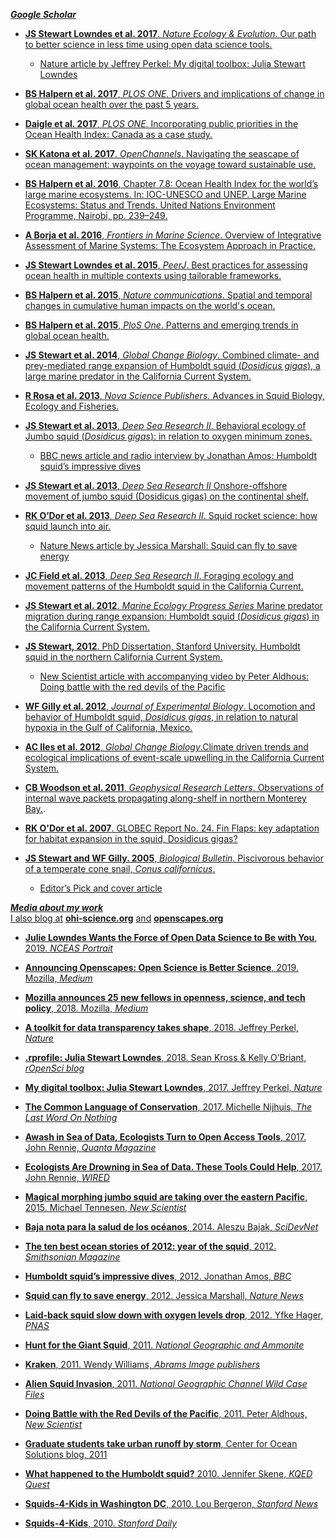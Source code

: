 [***Google Scholar***](https://scholar.google.com/citations?user=qr9gICIAAAAJ&hl=en&authuser=1)

- [**JS Stewart Lowndes et al. 2017**. *Nature Ecology & Evolution*. Our path to better science in less time using open data science tools.](https://www.nature.com/articles/s41559-017-0160)

    - [Nature article by Jeffrey Perkel: My digital toolbox: Julia Stewart Lowndes](http://blogs.nature.com/naturejobs/2017/05/23/techblog-julia-stewart-lowndes/)

- [**BS Halpern et al. 2017**, *PLOS ONE*. Drivers and implications of change in global ocean health over the past 5 years.](http://journals.plos.org/plosone/article?id=10.1371/journal.pone.0178267) 

- [**Daigle et al. 2017**, *PLOS ONE*. Incorporating public priorities in the Ocean Health Index: Canada as a case study.](http://journals.plos.org/plosone/article?id=10.1371/journal.pone.0178044) 
    
- [**SK Katona et al. 2017**. *OpenChannels*. Navigating the seascape of ocean management: waypoints on the voyage toward sustainable use.](https://www.openchannels.org/literature/16817)

- [**BS Halpern et al. 2016**, Chapter 7.8: Ocean Health Index for the world’s large marine ecosystems. In: IOC-UNESCO and UNEP. Large Marine Ecosystems: Status and Trends. United Nations Environment Programme, Nairobi, pp. 239–249.](http://www.geftwap.org/publications/lmes-technical-report/view)

- [**A Borja et al. 2016**, *Frontiers in Marine Science*. Overview of Integrative Assessment of Marine Systems: The Ecosystem Approach in Practice.](http://dx.doi.org/10.3389/fmars.2016.00020)

- [**JS Stewart Lowndes et al. 2015**, *PeerJ*. Best practices for assessing ocean health in multiple contexts using tailorable frameworks.](https://doi.org/10.7717/peerj.1503)

- [**BS Halpern et al. 2015**, *Nature communications*. Spatial and temporal changes in cumulative human impacts on the world's ocean.](http://www.nature.com/ncomms/2015/150714/ncomms8615/full/ncomms8615.html?message-global=remove&WT.ec_id=NCOMMS-20150715&spMailingID=49102925&spUserID=ODkwMTM2NjQyNgS2&spJobID=721894001&spReportId=NzIxODk0MDAxS0)

- [**BS Halpern et al. 2015**, *PloS One*. Patterns and emerging trends in global ocean health.](http://journals.plos.org/plosone/article?id=10.1371/journal.pone.0117863) 

- [**JS Stewart et al. 2014**, *Global Change Biology*. Combined climate- and prey-mediated range expansion of Humboldt squid (*Dosidicus gigas*), a large marine predator in the California Current System.](http://onlinelibrary.wiley.com/doi/10.1111/gcb.12502/abstract) 

- [**R Rosa et al. 2013**, *Nova Science Publishers.* Advances in Squid Biology, Ecology and Fisheries.](https://books.google.com/books?id=ybKknQEACAAJ&dq=Advances+in+Squid+Biology,+Ecology+and+Fisheries+Nova+publishers&hl=en&sa=X&ved=0ahUKEwjCjc2VofPLAhXCsIMKHTN7CKYQ6AEIHTAA)

- [**JS Stewart et al. 2013**, *Deep Sea Research II*. Behavioral ecology of Jumbo squid (*Dosidicus gigas*): in relation to oxygen minimum zones.](http://www.sciencedirect.com/science/article/pii/S0967064512000860) 

    - [BBC news article and radio interview by Jonathan Amos: Humboldt squid’s impressive dives](http://www.bbc.com/news/science-environment-17117200)

- [**JS Stewart et al. 2013**, *Deep Sea Research II* Onshore-offshore movement of jumbo squid (Dosidicus gigas) on the continental shelf.](http://www.sciencedirect.com/science/article/pii/S0967064512001592) 

- [**RK O’Dor et al. 2013**, *Deep Sea Research II*. Squid rocket science: how squid launch into air.](http://www.sciencedirect.com/science/article/pii/S0967064512000884)

    - [Nature News article by Jessica Marshall: Squid can fly to save energy](http://www.nature.com/news/squid-can-fly-to-save-energy-1.10060)

- [**JC Field et al. 2013**, *Deep Sea Research II*. Foraging ecology and movement patterns of the Humboldt squid in the California Current.](http://www.sciencedirect.com/science/article/pii/S0967064512001713)

- [**JS Stewart et al. 2012**. *Marine Ecology Progress Series* Marine predator migration during range expansion: Humboldt squid (*Dosidicus gigas*) in the California Current System.](http://www.int-res.com/abstracts/meps/v471/p135-150/)

- [**JS Stewart, 2012**. PhD Dissertation, Stanford University. Humboldt squid in the northern California Current System.](https://purl.stanford.edu/pb685tk3754) 

    - [New Scientist article with accompanying video by Peter Aldhous: Doing battle with the red devils of the Pacific](http://www.sciencedirect.com/science/article/pii/S0262407910600243)
    
- [**WF Gilly et al. 2012**, *Journal of Experimental Biology*. Locomotion and behavior of Humboldt squid, *Dosidicus gigas*, in relation to natural hypoxia in the Gulf of California, Mexico.](http://jeb.biologists.org/content/215/18/3175.short)

- [**AC Iles et al. 2012**, *Global Change Biology*.Climate driven trends and ecological implications of event-scale upwelling in the California Current System.](http://onlinelibrary.wiley.com/doi/10.1111/j.1365-2486.2011.02567.x/abstract;jsessionid=5A5A881CBF90CDB4245F3C08AE441DD6.f03t03?deniedAccessCustomisedMessage=&userIsAuthenticated=false)

- [**CB Woodson et al. 2011**, *Geophysical Research Letters*. Observations of internal wave packets propagating along-shelf in northern Monterey Bay.](http://onlinelibrary.wiley.com/doi/10.1029/2010GL045453/abstract?deniedAccessCustomisedMessage=&userIsAuthenticated=false).

- [**RK O'Dor et al. 2007**. GLOBEC Report No. 24. Fin Flaps: key adaptation for habitat expansion in the squid, Dosidicus gigas?](http://www.globec.org/index.php?act=downloads&view=item&did=80)

- [**JS Stewart and WF Gilly. 2005**, *Biological Bulletin*. Piscivorous behavior of a temperate cone snail, *Conus californicus*.](http://www.biolbull.org/content/209/2/146.short)

    - [Editor’s Pick and cover article](http://www.biolbull.org/content/209/2.cover-expansion)


[***Media about my work***]()  
[I also blog at]() [**ohi-science.org**](http://ohi-science.org) [and]() [**openscapes.org**](https://openscapes.org)

- [**Julie Lowndes Wants the Force of Open Data Science to Be with You**, 2019. *NCEAS Portrait*](https://www.nceas.ucsb.edu/news/nceas-portrait-julie-lowndes)

- [**Announcing Openscapes: Open Science is Better Science**, 2019. Mozilla, *Medium*](https://medium.com/read-write-participate/announcing-openscapes-open-science-is-better-science-debe520d3de5)

- [**Mozilla announces 25 new fellows in openness, science, and tech policy**, 2018. Mozilla, *Medium*](https://blog.mozilla.org/blog/2018/08/21/mozilla-announces-25-new-fellows-in-openness-science-and-tech-policy/)

- [**A toolkit for data transparency takes shape**, 2018. Jeffrey Perkel, *Nature*](https://www.nature.com/articles/d41586-018-05990-5)

- [**.rprofile: Julia Stewart Lowndes**, 2018. Sean Kross & Kelly O’Briant, *rOpenSci blog*](https://ropensci.org/blog/2018/02/09/rprofile-julia-stewart-lowndes/)

- [**My digital toolbox: Julia Stewart Lowndes**, 2017. Jeffrey Perkel, *Nature* ](http://blogs.nature.com/naturejobs/2017/05/23/techblog-julia-stewart-lowndes/)  

- [**The Common Language of Conservation**, 2017. Michelle Nijhuis, *The Last Word On Nothing*](http://www.lastwordonnothing.com/2017/05/24/the-common-language-of-conservation/)

- [**Awash in Sea of Data, Ecologists Turn to Open Access Tools**, 2017. John Rennie, *Quanta Magazine*](https://www.quantamagazine.org/awash-in-sea-of-data-ecologists-turn-to-open-access-tools-20170524/)

- [**Ecologists Are Drowning in Sea of Data. These Tools Could Help**, 2017. John Rennie, *WIRED*](https://www.wired.com/2017/05/ecologists-drowning-sea-data-open-access-tools-help)

- [**Magical morphing jumbo squid are taking over the eastern Pacific**, 2015. Michael Tennesen, *New Scientist*](https://www.newscientist.com/article/mg22730380-600-magical-morphing-jumbo-squid-are-taking-over-the-eastern-pacific/?utm_source=NSNS&utm_medium=SOC&utm_campaign=hoot&cmpid=SOC%7CNSNS%7C2015-GLOBAL-hoot) 

- [**Baja nota para la salud de los océanos**, 2014. Aleszu Bajak, *SciDevNet*](http://www.scidev.net/america-latina/conservacion/noticias/baja-nota-para-la-salud-de-los-oceanos.html)

- [**The ten best ocean stories of 2012: year of the squid**, 2012. *Smithsonian Magazine* ](http://www.smithsonianmag.com/ist/?next=/science/2012/12/the-ten-best-ocean-stories-of-2012)

- [**Humboldt squid’s impressive dives**, 2012. Jonathan Amos, *BBC*](http://www.bbc.com/news/science-environment-17117200)

- [**Squid can fly to save energy**, 2012. Jessica Marshall, *Nature News*](http://www.nature.com/news/squid-can-fly-to-save-energy-1.10060) 

- [**Laid-back squid slow down with oxygen levels drop**, 2012. Yfke Hager, *PNAS*](http://jeb.biologists.org/content/215/18/ii) 

- [**Hunt for the Giant Squid**, 2011. *National Geographic and Ammonite*](http://www.ammonite.co.uk/news/hunt-for-the-giant-squid/)

- [**Kraken**, 2011. Wendy Williams, *Abrams Image publishers*](http://www.abramsbooks.com/product/kraken_9780810984653/) 

- [**Alien Squid Invasion**, 2011. *National Geographic Channel Wild Case Files*](http://natgeotv.com/za/wild-case-files/videos/cannibal-squid-invasion) 

- [**Doing Battle with the Red Devils of the Pacific**, 2011. Peter Aldhous, *New Scientist*](http://www.sciencedirect.com/science/article/pii/S0262407910600243) 

- [**Graduate students take urban runoff by storm**, Center for Ocean Solutions blog, 2011]()

- [**What happened to the Humboldt squid?** 2010. Jennifer Skene, *KQED Quest*](http://ww2.kqed.org/quest/2010/08/09/what-happened-to-the-humboldt-squid-2/) 

- [**Squids-4-Kids in Washington DC**, 2010. Lou Bergeron, *Stanford News*](http://news.stanford.edu/news/2010/october/squids-for-kids-102210.html) 

- [**Squids-4-Kids**, 2010. *Stanford Daily*](http://www.stanforddaily.com/2010/11/08/squids-for-kids-brings-cephalopods-to-the-classroom/)
